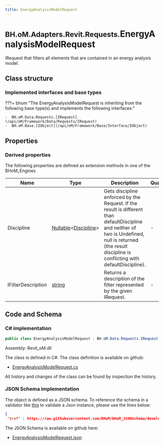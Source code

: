 ```yaml
---
title: EnergyAnalysisModelRequest
---
```


# <small>BH.oM.Adapters.Revit.Requests.</small>**EnergyAnalysisModelRequest**

IRequest that filters all elements that are contained in an energy analysis model.

## Class structure

### Implemented interfaces and base types

???+ bhom "The EnergyAnalysisModelRequest is inheriting from the following base type(s) and implements the following interfaces:"

    -  BH.oM.Data.Requests.[IRequest](/api/oM/Framework/Data/Requests/IRequest)
    -  BH.oM.Base.[IObject](/api/oM/Framework/Base/Interface/IObject)


## Properties

### Derived properties

The following properties are defined as extension methods in one of the BHoM_Engines

| Name             | Type             | Description      | Quantity         | Engine           |
|------------------|------------------|------------------|------------------|------------------|
| Discipline | [Nullable](https://learn.microsoft.com/en-us/dotnet/api/System.Nullable-1?view=netstandard-2.0)&lt;[Discipline](/api/oM/Adapter/Adapters/Revit/Enums/Discipline)&gt; | Gets discipline enforced by the Request. If the result is different than defaultDiscipline and neither of two is Undefined, null is returned (the result discipline is conflicting with defaultDiscipline). | - | Revit_Engine |
| IFilterDescription | [string](https://learn.microsoft.com/en-us/dotnet/api/System.String?view=netstandard-2.0) | Returns a description of the filter represented by the given IRequest. | - | Revit_Engine |


## Code and Schema

### C# implementation

``` C# title="C#"
public class EnergyAnalysisModelRequest : BH.oM.Data.Requests.IRequest, BH.oM.Base.IObject
```

Assembly: Revit_oM.dll

The class is defined in C#. The class definition is available on github:

- [EnergyAnalysisModelRequest.cs](https://github.com/BHoM/Revit_Toolkit/blob/develop/Revit_oM/Requests\EnergyAnalysisModelRequest.cs)

All history and changes of the class can be found by inspection the history.
### JSON Schema implementation

The object is defined as a JSON schema. To reference the schema in a validator like [this](https://www.jsonschemavalidator.net/) to validate a Json instance, please use the lines below:

``` json title="JSON Schema"
{
 "$ref" : https://raw.githubusercontent.com/BHoM/BHoM_JSONSchema/develop/Revit_oM/Requests/EnergyAnalysisModelRequest.json}
```

The JSON Schema is available on github here:

- [EnergyAnalysisModelRequest.json](https://github.com/BHoM/BHoM_JSONSchema/blob/develop/Revit_oM/Requests/EnergyAnalysisModelRequest.json)

